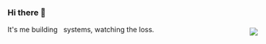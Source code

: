 ### Hi there 👋

It's me building  <img style="float: right; padding-top: 5px" src="https://user-images.githubusercontent.com/29037335/132966621-8cabf683-896a-42ca-a45e-f19a5c7bd1ea.gif">  systems, watching the loss.
<!--
**MK2112/MK2112** is a ✨ _special_ ✨ repository because its `README.md` (this file) appears on your GitHub profile.

Here are some ideas to get you started:

- 🔭 I’m currently working on ...
- 🌱 I’m currently learning ...
- 👯 I’m looking to collaborate on ...
- 🤔 I’m looking for help with ...
- 💬 Ask me about ...
- 📫 How to reach me: ...
- 😄 Pronouns: ...
- ⚡ Fun fact: ...
-->
